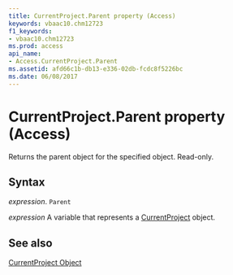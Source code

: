 ```yaml
---
title: CurrentProject.Parent property (Access)
keywords: vbaac10.chm12723
f1_keywords:
- vbaac10.chm12723
ms.prod: access
api_name:
- Access.CurrentProject.Parent
ms.assetid: afd66c1b-db13-e336-02db-fcdc8f5226bc
ms.date: 06/08/2017
---
```



# CurrentProject.Parent property (Access)

Returns the parent object for the specified object. Read-only.


## Syntax

 _expression_. `Parent`

 _expression_ A variable that represents a [CurrentProject](Access.CurrentProject.md) object.


## See also


[CurrentProject Object](Access.CurrentProject.md)

